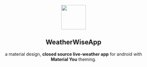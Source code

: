 <div align="center">
   <img width="80" height="80" src="[screenshots/logo.png](https://encrypted-tbn0.gstatic.com/images?q=tbn:ANd9GcQUhTgrAEB1d8Y-hj0dazJZkxl691NnXOPurw&s)"/>
   <h2>WeatherWiseApp</h2>
   <p>a material design, <strong>closed source live-weather app</strong> for android with <strong>Material You</strong> theming.</p>
</div>
<div align="center">
